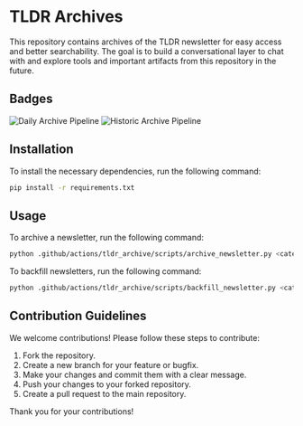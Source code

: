 # TLDR Archives

This repository contains archives of the TLDR newsletter for easy access and better searchability. The goal is to build a conversational layer to chat with and explore tools and important artifacts from this repository in the future.

## Badges

![Daily Archive Pipeline](https://github.com/sivadotblog/tldr/actions/workflows/daily_newsletter.yml/badge.svg)
![Historic Archive Pipeline](https://github.com/sivadotblog/tldr/actions/workflows/backfill_newsletter.yml/badge.svg)

## Installation

To install the necessary dependencies, run the following command:

```bash
pip install -r requirements.txt
```

## Usage

To archive a newsletter, run the following command:

```bash
python .github/actions/tldr_archive/scripts/archive_newsletter.py <category> <date>
```

To backfill newsletters, run the following command:

```bash
python .github/actions/tldr_archive/scripts/backfill_newsletter.py <category> <from_date> <to_date>
```

## Contribution Guidelines

We welcome contributions! Please follow these steps to contribute:

1. Fork the repository.
2. Create a new branch for your feature or bugfix.
3. Make your changes and commit them with a clear message.
4. Push your changes to your forked repository.
5. Create a pull request to the main repository.

Thank you for your contributions!
